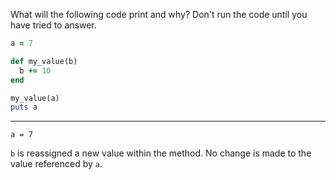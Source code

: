 What will the following code print and why? Don't run the code until you have tried to answer.
```ruby
a = 7

def my_value(b)
  b += 10
end

my_value(a)
puts a
```

---

`a = 7`

`b` is reassigned a new value within the method. No change is made to the value referenced by `a`.